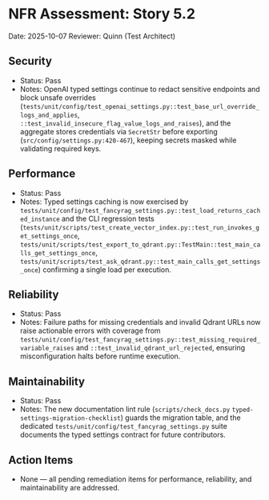 # NFR Assessment: Story 5.2

Date: 2025-10-07
Reviewer: Quinn (Test Architect)

## Security
- Status: Pass
- Notes: OpenAI typed settings continue to redact sensitive endpoints and block unsafe overrides (`tests/unit/config/test_openai_settings.py::test_base_url_override_logs_and_applies`, `::test_invalid_insecure_flag_value_logs_and_raises`), and the aggregate stores credentials via `SecretStr` before exporting (`src/config/settings.py:420-467`), keeping secrets masked while validating required keys.

## Performance
- Status: Pass
- Notes: Typed settings caching is now exercised by `tests/unit/config/test_fancyrag_settings.py::test_load_returns_cached_instance` and the CLI regression tests (`tests/unit/scripts/test_create_vector_index.py::test_run_invokes_get_settings_once`, `tests/unit/scripts/test_export_to_qdrant.py::TestMain::test_main_calls_get_settings_once`, `tests/unit/scripts/test_ask_qdrant.py::test_main_calls_get_settings_once`) confirming a single load per execution.

## Reliability
- Status: Pass
- Notes: Failure paths for missing credentials and invalid Qdrant URLs now raise actionable errors with coverage from `tests/unit/config/test_fancyrag_settings.py::test_missing_required_variable_raises` and `::test_invalid_qdrant_url_rejected`, ensuring misconfiguration halts before runtime execution.

## Maintainability
- Status: Pass
- Notes: The new documentation lint rule (`scripts/check_docs.py` `typed-settings-migration-checklist`) guards the migration table, and the dedicated `tests/unit/config/test_fancyrag_settings.py` suite documents the typed settings contract for future contributors.

## Action Items
- None — all pending remediation items for performance, reliability, and maintainability are addressed.
